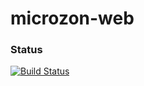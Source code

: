 # microzon-web


### Status
[![Build Status](https://travis-ci.org/leanovate/microzon-web.png)](https://travis-ci.org/leanovate/microzon-web)

